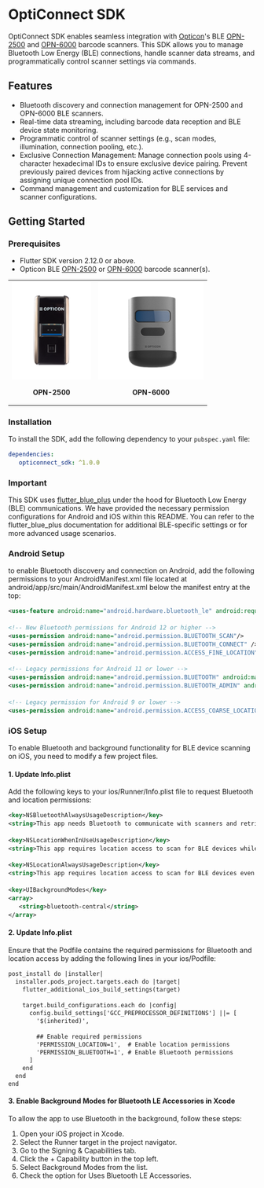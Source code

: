 # OptiConnect SDK

OptiConnect SDK enables seamless integration with [Opticon](https://opticon.com/)'s BLE [OPN-2500](https://opticon.com/product/opn-2500/) and [OPN-6000](https://opticon.com/product/opn-6000/) barcode scanners. This SDK allows you to manage Bluetooth Low Energy (BLE) connections, handle scanner data streams, and programmatically control scanner settings via commands.

## Features

-  Bluetooth discovery and connection management for OPN-2500 and OPN-6000 BLE scanners.
-  Real-time data streaming, including barcode data reception and BLE device state monitoring.
-  Programmatic control of scanner settings (e.g., scan modes, illumination, connection pooling, etc.).
-  Exclusive Connection Management: Manage connection pools using 4-character hexadecimal IDs to ensure exclusive device pairing. Prevent previously paired devices from hijacking active connections by assigning unique connection pool IDs.
-  Command management and customization for BLE services and scanner configurations.

## Getting Started

### Prerequisites

-  Flutter SDK version 2.12.0 or above.
-  Opticon BLE [OPN-2500](https://opticon.com/product/opn-2500/) or [OPN-6000](https://opticon.com/product/opn-6000/) barcode scanner(s).

<table>
  <tr>
    <td align="center">
      <img src="./assets/images/OPN-2500.png" alt="OPN-2500" height="200"/>
      <p><strong>OPN-2500</strong></p>
    </td>
    <td align="center">
      <img src="./assets/images/OPN-6000.png" alt="OPN-6000" height="200"/>
      <p><strong>OPN-6000</strong></p>
    </td>
  </tr>
</table>

### Installation

To install the SDK, add the following dependency to your `pubspec.yaml` file:

```yaml
dependencies:
   opticonnect_sdk: ^1.0.0
```

### Important

This SDK uses [flutter_blue_plus](https://pub.dev/packages/flutter_blue_plus) under the hood for Bluetooth Low Energy (BLE) communications. We have provided the necessary permission configurations for Android and iOS within this README. You can refer to the flutter_blue_plus documentation for additional BLE-specific settings or for more advanced usage scenarios.

### Android Setup

to enable Bluetooth discovery and connection on Android, add the following permissions to your AndroidManifest.xml file located at android/app/src/main/AndroidManifest.xml below the manifest entry at the top:

```xml
<uses-feature android:name="android.hardware.bluetooth_le" android:required="false" />

<!-- New Bluetooth permissions for Android 12 or higher -->
<uses-permission android:name="android.permission.BLUETOOTH_SCAN"/>
<uses-permission android:name="android.permission.BLUETOOTH_CONNECT" />
<uses-permission android:name="android.permission.ACCESS_FINE_LOCATION" />

<!-- Legacy permissions for Android 11 or lower -->
<uses-permission android:name="android.permission.BLUETOOTH" android:maxSdkVersion="30" />
<uses-permission android:name="android.permission.BLUETOOTH_ADMIN" android:maxSdkVersion="30" />

<!-- Legacy permission for Android 9 or lower -->
<uses-permission android:name="android.permission.ACCESS_COARSE_LOCATION" android:maxSdkVersion="28" />
```

### iOS Setup

To enable Bluetooth and background functionality for BLE device scanning on iOS, you need to modify a few project files.

#### 1. Update Info.plist

Add the following keys to your ios/Runner/Info.plist file to request Bluetooth and location permissions:

```xml
<key>NSBluetoothAlwaysUsageDescription</key>
<string>This app needs Bluetooth to communicate with scanners and retrieve data.</string>

<key>NSLocationWhenInUseUsageDescription</key>
<string>This app requires location access to scan for BLE devices while in use.</string>

<key>NSLocationAlwaysUsageDescription</key>
<string>This app requires location access to scan for BLE devices even when in the background.</string>

<key>UIBackgroundModes</key>
<array>
   <string>bluetooth-central</string>
</array>
```

#### 2. Update Info.plist

Ensure that the Podfile contains the required permissions for Bluetooth and location access by adding the following lines in your ios/Podfile:

```
post_install do |installer|
  installer.pods_project.targets.each do |target|
    flutter_additional_ios_build_settings(target)

    target.build_configurations.each do |config|
      config.build_settings['GCC_PREPROCESSOR_DEFINITIONS'] ||= [
        '$(inherited)',

        ## Enable required permissions
        'PERMISSION_LOCATION=1',  # Enable location permissions
        'PERMISSION_BLUETOOTH=1', # Enable Bluetooth permissions
      ]
    end
  end
end

```

#### 3. Enable Background Modes for Bluetooth LE Accessories in Xcode

To allow the app to use Bluetooth in the background, follow these steps:

1. Open your iOS project in Xcode.
2. Select the Runner target in the project navigator.
3. Go to the Signing & Capabilities tab.
4. Click the + Capability button in the top left.
5. Select Background Modes from the list.
6. Check the option for Uses Bluetooth LE Accessories.

